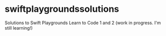 # swiftplaygroundssolutions
Solutions to Swift Playgrounds Learn to Code 1 and 2 (work in progress. I'm still learning!)
